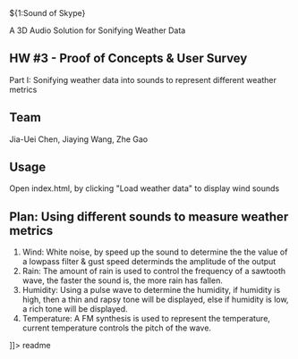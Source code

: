 <snippet>
  <content><![CDATA[

# ${1:Sound of Skype}
A 3D Audio Solution for Sonifying Weather Data
## HW #3 - Proof of Concepts & User Survey
Part I: Sonifying weather data into sounds to represent different weather metrics
## Team
Jia-Uei Chen, Jiaying Wang, Zhe Gao
## Usage
Open index.html, by clicking "Load weather data" to display wind sounds
## Plan: Using different sounds to measure weather metrics
1. Wind: White noise, by speed up the sound to determine the the value of a lowpass filter & gust speed determinds the amplitude of the output
2. Rain: The amount of rain is used to control the frequency of a sawtooth wave, the faster the sound is, the more rain has fallen.
3. Humidity: Using a pulse wave to determine the humidity, if humidity is high, then a thin and rapsy tone will be displayed, else if humidity is low, a rich tone will be displayed.
4. Temperature: A FM synthesis is used to represent the temperature, current temperature controls the pitch of the wave.

]]></content>
  <tabTrigger>readme</tabTrigger>
</snippet>
